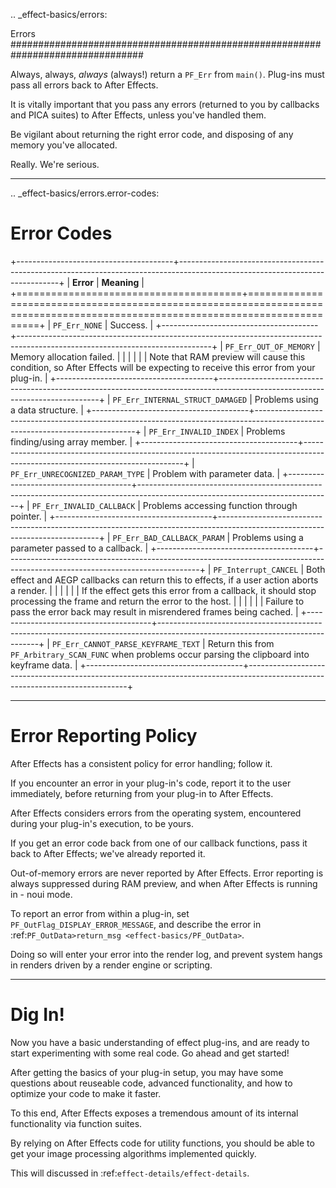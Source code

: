 .. _effect-basics/errors:

Errors
################################################################################

Always, always, *always* (always!) return a ``PF_Err`` from ``main()``. Plug-ins must pass all errors back to After Effects.

It is vitally important that you pass any errors (returned to you by callbacks and PICA suites) to After Effects, unless you've handled them.

Be vigilant about returning the right error code, and disposing of any memory you've allocated.

Really. We're serious.

----

.. _effect-basics/errors.error-codes:

Error Codes
================================================================================

+---------------------------------------+------------------------------------------------------------------------------------------------------------------------------+
|               **Error**               |                                                         **Meaning**                                                          |
+=======================================+==============================================================================================================================+
| ``PF_Err_NONE``                       | Success.                                                                                                                     |
+---------------------------------------+------------------------------------------------------------------------------------------------------------------------------+
| ``PF_Err_OUT_OF_MEMORY``              | Memory allocation failed.                                                                                                    |
|                                       |                                                                                                                              |
|                                       | Note that RAM preview will cause this condition, so After Effects will be expecting to receive this error from your plug-in. |
+---------------------------------------+------------------------------------------------------------------------------------------------------------------------------+
| ``PF_Err_INTERNAL_STRUCT_DAMAGED``    | Problems using a data structure.                                                                                             |
+---------------------------------------+------------------------------------------------------------------------------------------------------------------------------+
| ``PF_Err_INVALID_INDEX``              | Problems finding/using array member.                                                                                         |
+---------------------------------------+------------------------------------------------------------------------------------------------------------------------------+
| ``PF_Err_UNRECOGNIZED_PARAM_TYPE``    | Problem with parameter data.                                                                                                 |
+---------------------------------------+------------------------------------------------------------------------------------------------------------------------------+
| ``PF_Err_INVALID_CALLBACK``           | Problems accessing function through pointer.                                                                                 |
+---------------------------------------+------------------------------------------------------------------------------------------------------------------------------+
| ``PF_Err_BAD_CALLBACK_PARAM``         | Problems using a parameter passed to a callback.                                                                             |
+---------------------------------------+------------------------------------------------------------------------------------------------------------------------------+
| ``PF_Interrupt_CANCEL``               | Both effect and AEGP callbacks can return this to effects, if a user action aborts a render.                                 |
|                                       |                                                                                                                              |
|                                       | If the effect gets this error from a callback, it should stop processing the frame and return the error to the host.         |
|                                       |                                                                                                                              |
|                                       | Failure to pass the error back may result in misrendered frames being cached.                                                |
+---------------------------------------+------------------------------------------------------------------------------------------------------------------------------+
| ``PF_Err_CANNOT_PARSE_KEYFRAME_TEXT`` | Return this from ``PF_Arbitrary_SCAN_FUNC`` when problems occur parsing the clipboard into keyframe data.                    |
+---------------------------------------+------------------------------------------------------------------------------------------------------------------------------+

----

Error Reporting Policy
================================================================================

After Effects has a consistent policy for error handling; follow it.

If you encounter an error in your plug-in's code, report it to the user immediately, before returning from your plug-in to After Effects.

After Effects considers errors from the operating system, encountered during your plug-in's execution, to be yours.

If you get an error code back from one of our callback functions, pass it back to After Effects; we've already reported it.

Out-of-memory errors are never reported by After Effects. Error reporting is always suppressed during RAM preview, and when After Effects is running in - noui mode.

To report an error from within a plug-in, set ``PF_OutFlag_DISPLAY_ERROR_MESSAGE``, and describe the error in :ref:`PF_OutData>return_msg <effect-basics/PF_OutData>`.

Doing so will enter your error into the render log, and prevent system hangs in renders driven by a render engine or scripting.

----

Dig In!
================================================================================

Now you have a basic understanding of effect plug-ins, and are ready to start experimenting with some real code. Go ahead and get started!

After getting the basics of your plug-in setup, you may have some questions about reuseable code, advanced functionality, and how to optimize your code to make it faster.

To this end, After Effects exposes a tremendous amount of its internal functionality via function suites.

By relying on After Effects code for utility functions, you should be able to get your image processing algorithms implemented quickly.

This will discussed in :ref:`effect-details/effect-details`.

